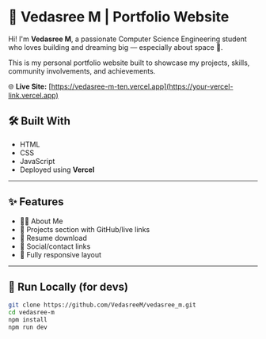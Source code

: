 # 🚀 Vedasree M | Portfolio Website

Hi! I'm **Vedasree M**, a passionate Computer Science Engineering student who loves building and dreaming big — especially about space 🌌.

This is my personal portfolio website built to showcase my projects, skills, community involvements, and achievements.

🌐 **Live Site:** [https://vedasree-m-ten.vercel.app](https://your-vercel-link.vercel.app)  

## 🛠️ Built With

- HTML  
- CSS  
- JavaScript  
- Deployed using **Vercel**

---

## ✨ Features

- 🧑‍💻 About Me
- 💼 Projects section with GitHub/live links
- 📄 Resume download
- 🔗 Social/contact links
- 📱 Fully responsive layout

---

## 📂 Run Locally (for devs)

```bash
git clone https://github.com/VedasreeM/vedasree_m.git
cd vedasree-m
npm install
npm run dev
